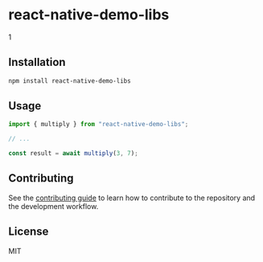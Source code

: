 # react-native-demo-libs

1

## Installation

```sh
npm install react-native-demo-libs
```

## Usage

```js
import { multiply } from "react-native-demo-libs";

// ...

const result = await multiply(3, 7);
```

## Contributing

See the [contributing guide](CONTRIBUTING.md) to learn how to contribute to the repository and the development workflow.

## License

MIT
